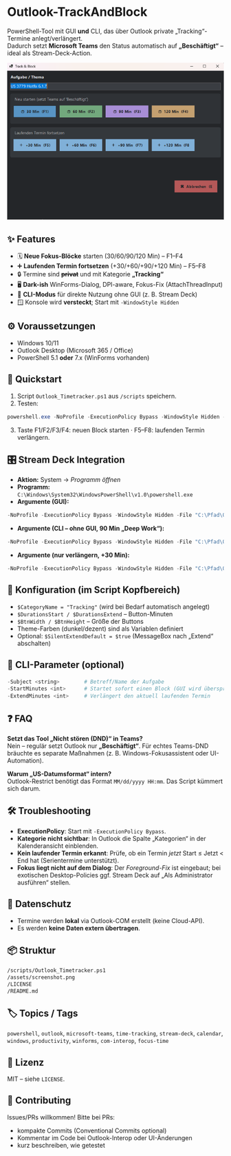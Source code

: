 # Outlook-TrackAndBlock

PowerShell-Tool mit GUI **und** CLI, das über Outlook private „Tracking“-Termine anlegt/verlängert.  
Dadurch setzt **Microsoft Teams** den Status automatisch auf **„Beschäftigt“** – ideal als Stream-Deck-Action.

![Track & Block – Screenshot](/assets/screenshot.png?raw=true)


## ✨ Features
- 🗓️ **Neue Fokus-Blöcke** starten (30/60/90/120 Min) – F1–F4
- ➕ **Laufenden Termin fortsetzen** (+30/+60/+90/+120 Min) – F5–F8
- 🔒 Termine sind ~~**privat**~~ und mit Kategorie **„Tracking“**
- 🖥️ **Dark-ish** WinForms-Dialog, DPI-aware, Fokus-Fix (AttachThreadInput)
- 🧰 **CLI-Modus** für direkte Nutzung ohne GUI (z. B. Stream Deck)
- 🪟 Konsole wird **versteckt**; Start mit `-WindowStyle Hidden`

## ⚙️ Voraussetzungen
- Windows 10/11
- Outlook Desktop (Microsoft 365 / Office)
- PowerShell 5.1 **oder** 7.x (WinForms vorhanden)

## 🚀 Quickstart
1. Script `Outlook_Timetracker.ps1` aus `/scripts` speichern.
2. Testen:

~~~powershell
powershell.exe -NoProfile -ExecutionPolicy Bypass -WindowStyle Hidden -File "C:\Pfad\Outlook_Timetracker.ps1"
~~~

3. Taste F1/F2/F3/F4: neuen Block starten · F5–F8: laufenden Termin verlängern.

## 🎛️ Stream Deck Integration
- **Aktion:** System → *Programm öffnen*
- **Programm:** `C:\Windows\System32\WindowsPowerShell\v1.0\powershell.exe`
- **Argumente (GUI):**

~~~powershell
-NoProfile -ExecutionPolicy Bypass -WindowStyle Hidden -File "C:\Pfad\Outlook_Timetracker.ps1"
~~~

- **Argumente (CLI – ohne GUI, 90 Min „Deep Work“):**

~~~powershell
-NoProfile -ExecutionPolicy Bypass -WindowStyle Hidden -File "C:\Pfad\Outlook_Timetracker.ps1" -Subject "Deep Work" -StartMinutes 90
~~~

- **Argumente (nur verlängern, +30 Min):**

~~~powershell
-NoProfile -ExecutionPolicy Bypass -WindowStyle Hidden -File "C:\Pfad\Outlook_Timetracker.ps1" -ExtendMinutes 30
~~~

## 🔧 Konfiguration (im Script Kopfbereich)
- `$CategoryName = "Tracking"` (wird bei Bedarf automatisch angelegt)
- `$DurationsStart / $DurationsExtend` – Button-Minuten
- `$BtnWidth / $BtnHeight` – Größe der Buttons
- Theme-Farben (dunkel/dezent) sind als Variablen definiert
- Optional: `$SilentExtendDefault = $true` (MessageBox nach „Extend“ abschalten)

## 🧪 CLI-Parameter (optional)
~~~powershell
-Subject <string>        # Betreff/Name der Aufgabe
-StartMinutes <int>      # Startet sofort einen Block (GUI wird übersprungen)
-ExtendMinutes <int>     # Verlängert den aktuell laufenden Termin
~~~

## ❓ FAQ
**Setzt das Tool „Nicht stören (DND)“ in Teams?**  
Nein – regulär setzt Outlook nur **„Beschäftigt“**. Für echtes Teams-DND bräuchte es separate Maßnahmen (z. B. Windows-Fokusassistent oder UI-Automation).

**Warum „US-Datumsformat“ intern?**  
Outlook-Restrict benötigt das Format `MM/dd/yyyy HH:mm`. Das Script kümmert sich darum.

## 🛠️ Troubleshooting
- **ExecutionPolicy**: Start mit `-ExecutionPolicy Bypass`.
- **Kategorie nicht sichtbar**: In Outlook die Spalte „Kategorien“ in der Kalenderansicht einblenden.
- **Kein laufender Termin erkannt**: Prüfe, ob ein Termin *jetzt* Start ≤ Jetzt < End hat (Serientermine unterstützt).
- **Fokus liegt nicht auf dem Dialog**: Der *Foreground-Fix* ist eingebaut; bei exotischen Desktop-Policies ggf. Stream Deck auf „Als Administrator ausführen“ stellen.

## 🔐 Datenschutz
- Termine werden **lokal** via Outlook-COM erstellt (keine Cloud-API).
- Es werden **keine Daten extern übertragen**.

## 📦 Struktur
~~~
/scripts/Outlook_Timetracker.ps1
/assets/screenshot.png
/LICENSE
/README.md
~~~

## 🏷️ Topics / Tags
`powershell`, `outlook`, `microsoft-teams`, `time-tracking`, `stream-deck`, `calendar`, `windows`, `productivity`, `winforms`, `com-interop`, `focus-time`

## 📜 Lizenz
MIT – siehe `LICENSE`.

## 🤝 Contributing
Issues/PRs willkommen! Bitte bei PRs:
- kompakte Commits (Conventional Commits optional)
- Kommentar im Code bei Outlook-Interop oder UI-Änderungen
- kurz beschreiben, wie getestet
